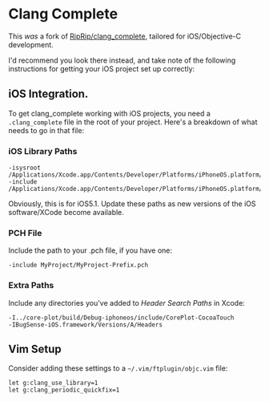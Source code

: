 # Clang Complete 

This *was* a fork of [RipRip/clang_complete](https://github.com/Rip-Rip/clang_complete), tailored for iOS/Objective-C development.

I'd recommend you look there instead, and take note of the following instructions for getting your iOS project set up correctly:

## iOS Integration.

To get clang_complete working with iOS projects, you need a `.clang_complete` file in the root of your project. Here's a breakdown of what needs to go in that file:

### iOS Library Paths

    -isysroot /Applications/Xcode.app/Contents/Developer/Platforms/iPhoneOS.platform/Developer/SDKs/iPhoneOS5.1.sdk
    -include /Applications/Xcode.app/Contents/Developer/Platforms/iPhoneOS.platform/Developer/SDKs/iPhoneOS5.1.sdk/usr/include/TargetConditionals.h

Obviously, this is for iOS5.1. Update these paths as new versions of the iOS software/XCode become available.

### PCH File

Include the path to your .pch file, if you have one:

    -include MyProject/MyProject-Prefix.pch

### Extra Paths

Include any directories you've added to *Header Search Paths* in Xcode:

    -I../core-plot/build/Debug-iphoneos/include/CorePlot-CocoaTouch
    -IBugSense-iOS.framework/Versions/A/Headers

## Vim Setup

Consider adding these settings to a `~/.vim/ftplugin/objc.vim` file:

```vim
let g:clang_use_library=1
let g:clang_periodic_quickfix=1
```
